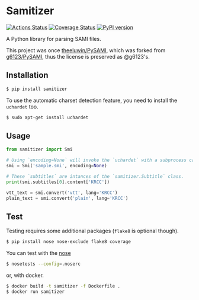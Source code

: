# Samitizer

[![Actions Status](https://github.com/theeluwin/samitizer/workflows/test/badge.svg)](https://github.com/theeluwin/samitizer/actions)
[![Coverage Status](https://coveralls.io/repos/github/theeluwin/samitizer/badge.svg?branch=master)](https://coveralls.io/github/theeluwin/samitizer?branch=master)
[![PyPI version](https://badge.fury.io/py/samitizer.svg)](https://badge.fury.io/py/samitizer)

A Python library for parsing SAMI files.

This project was once [theeluwin/PySAMI](https://github.com/theeluwin/PySAMI), which was forked from [g6123/PySAMI](https://github.com/g6123/PySAMI), thus the license is preserved as @g6123's.


## Installation

```bash
$ pip install samitizer
```

To use the automatic charset detection feature, you need to install the `uchardet` too.

```bash
$ sudo apt-get install uchardet
```

## Usage


```python
from samitizer import Smi

# Using `encoding=None` will invoke the `uchardet` with a subprocess call.
smi = Smi('sample.smi', encoding=None)

# These `subtitles` are intances of the `samitizer.Subtitle` class.
print(smi.subtitles[0].content['KRCC'])

vtt_text = smi.convert('vtt', lang='KRCC')
plain_text = smi.convert('plain', lang='KRCC')
```

## Test

Testing requires some additional packages (`flake8` is optional though).

```bash
$ pip install nose nose-exclude flake8 coverage
```

You can test with the [nose](https://nose.readthedocs.io/)

```bash
$ nosetests --config=.noserc
```

or, with docker.

```bash
$ docker build -t samitizer -f Dockerfile .
$ docker run samitizer
```

